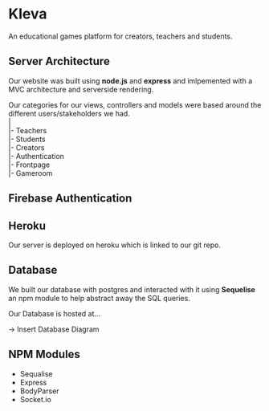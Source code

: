 # Kleva
An educational games platform for creators, teachers and students.

## Server Architecture
Our website was built using **node.js** and **express** and imlpemented with a MVC architecture and serverside rendering.

Our categories for our views, controllers and models were based around the different users/stakeholders we had.\
|\
|- Teachers\
|- Students\
|- Creators\
|- Authentication\
|- Frontpage\
|- Gameroom

## Firebase Authentication


## Heroku
Our server is deployed on heroku which is linked to our git repo.


## Database
We built our database with postgres and interacted with it using **Sequelise** an npm module to help abstract away the SQL queries.

Our Database is hosted at...

-> Insert Database Diagram

## NPM Modules
* Sequalise
* Express
* BodyParser
* Socket.io
